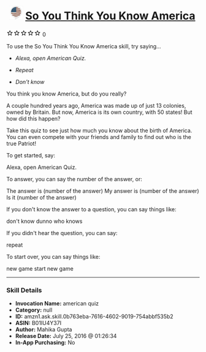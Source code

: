 # &nbsp;<img src="skill_icon" alt="So You Think You Know America icon" width="36"> [So You Think You Know America](http://alexa.amazon.com/#skills/amzn1.ask.skill.0b763eba-7616-4602-9019-754abbf535b2)
![0 stars](../../images/ic_star_border_black_18dp_1x.png)![0 stars](../../images/ic_star_border_black_18dp_1x.png)![0 stars](../../images/ic_star_border_black_18dp_1x.png)![0 stars](../../images/ic_star_border_black_18dp_1x.png)![0 stars](../../images/ic_star_border_black_18dp_1x.png) 0

To use the So You Think You Know America skill, try saying...

* *Alexa, open American Quiz.*

* *Repeat*

* *Don't know*

You think you know America, but do you really? 

A couple hundred years ago, America was made up of just 13 colonies, owned by Britain. But now, America is its own country, with 50 states! But how did this happen? 

Take this quiz to see just how much you know about the birth of America. You can even compete with your friends and family to find out who is the true Patriot!

To get started, say:

Alexa, open American Quiz.


To answer, you can say the number of the answer, or:

The answer is (number of the answer)
My answer is (number of the answer)
Is it (number of the answer)


If you don't know the answer to a question, you can say things like:

don't know
dunno
who knows


If you didn't hear the question, you can say:

repeat


To start over, you can say things like:

new game
start new game

***

### Skill Details

* **Invocation Name:** american quiz
* **Category:** null
* **ID:** amzn1.ask.skill.0b763eba-7616-4602-9019-754abbf535b2
* **ASIN:** B01IU4Y37I
* **Author:** Mahika Gupta
* **Release Date:** July 25, 2016 @ 01:26:34
* **In-App Purchasing:** No
